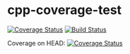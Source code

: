 # cpp-coverage-test
[![Coverage Status](https://coveralls.io/repos/github/hgroenenboom/cpp-coverage-test/badge.svg?branch=main)](https://coveralls.io/github/hgroenenboom/cpp-coverage-test?branch=main)
[![Build Status](https://dev.azure.com/HAROLDGROE/cpp-coverage/_apis/build/status/hgroenenboom.cpp-coverage-test?branchName=main)](https://dev.azure.com/HAROLDGROE/cpp-coverage/_build/latest?definitionId=6&branchName=main)

Coverage on HEAD: [![Coverage Status](https://coveralls.io/repos/github/hgroenenboom/cpp-coverage-test/badge.svg?branch=HEAD)](https://coveralls.io/github/hgroenenboom/cpp-coverage-test?branch=HEAD)
